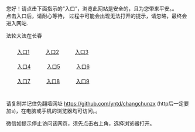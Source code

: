 您好！请点击下面指示的“入口”，浏览此网站是安全的，且为您带来平安。。 <br/>
点击入口后，请耐心等待， 过程中可能会出现无法打开的提示，请忽略，最终会进入网站. </br>

法轮大法在长春<br/>
<div style="padding:10px"><a style="margin:20px" target="_blank" href="https://d29e7e9hb58oyd.cloudfront.net/2Qpsp?qrpsewea" id="ccLink1" rel="nofollow">入口1</a> <a target="_blank" style="margin:20px" href="https://d24vdwrj56ik55.cloudfront.net/2Qpsp?fcxuomv" id="ccLink2" rel="nofollow">入口2</a> <a style="margin:20px" target="_blank" href="https://d2ay8wsm0z6g6i.cloudfront.net/2Qpsp?ysbvopfa" id="ccLink3" rel="nofollow">入口3</a></div>

<div style="padding:10px" ><a style="margin:20px" target="_blank" href="https://d29e7e9hb58oyd.cloudfront.net/2Qpsp?qrpsewea" id="ccLink4" rel="nofollow">入口4</a> <a style="margin:20px" href="https://d24vdwrj56ik55.cloudfront.net/2Qpsp?fcxuomv" target="_blank" id="ccLink5" rel="nofollow">入口5</a> <a style="margin:20px" href="https://d2ay8wsm0z6g6i.cloudfront.net/2Qpsp?ysbvopfa" target="_blank" id="ccLink6" rel="nofollow">入口6</a></div>

<div style="padding:10px"><a style="margin:20px" target="_blank" href="https://d29e7e9hb58oyd.cloudfront.net/2Qpsp?qrpsewea" id="ccLink7" rel="nofollow">入口7</a> <a style="margin:20px" href="https://d24vdwrj56ik55.cloudfront.net/2Qpsp?fcxuomv" target="_blank" id="ccLink8" rel="nofollow">入口8</a> <a style="margin:20px" target="_blank" href="https://d2ay8wsm0z6g6i.cloudfront.net/2Qpsp?ysbvopfa" id="ccLink9" rel="nofollow">入口9</a></div>

<br/>



请复制并记住免翻墙网址 https://github.com/yntd/changchunzx (http后一定要加s)，在电脑或手机的浏览器均可访问。。<br/>

微信如提示停止访问该网页，须先点击右上角，选择浏览器打开。
